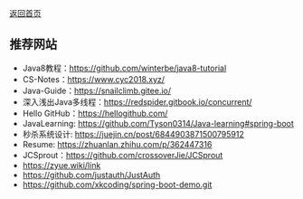 <p> <a href="../README.md">返回首页</a></p>

## 推荐网站
- Java8教程：https://github.com/winterbe/java8-tutorial
- CS-Notes：https://www.cyc2018.xyz/
- Java-Guide：https://snailclimb.gitee.io/
- 深入浅出Java多线程：https://redspider.gitbook.io/concurrent/
- Hello GitHub：https://hellogithub.com/
- JavaLearning: https://github.com/Tyson0314/Java-learning#spring-boot
- 秒杀系统设计: https://juejin.cn/post/6844903871500795912
- Resume: https://zhuanlan.zhihu.com/p/362447316
- JCSprout：https://github.com/crossoverJie/JCSprout
- https://zyue.wiki/link
- https://github.com/justauth/JustAuth
- https://github.com/xkcoding/spring-boot-demo.git